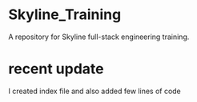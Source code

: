# Skyline_Training
A repository for Skyline full-stack engineering training.


# recent update

I created index file and also added few lines of code
